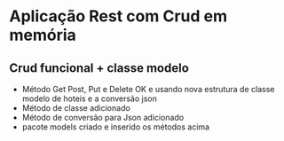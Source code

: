 # Aplicação Rest com Crud em memória

## Crud funcional + classe modelo

- Método Get Post, Put e Delete OK e usando nova estrutura de classe modelo de hoteis e a conversão json
- Método de classe adicionado
- Método de conversão para Json adicionado
- pacote models criado e inserido os métodos acima
